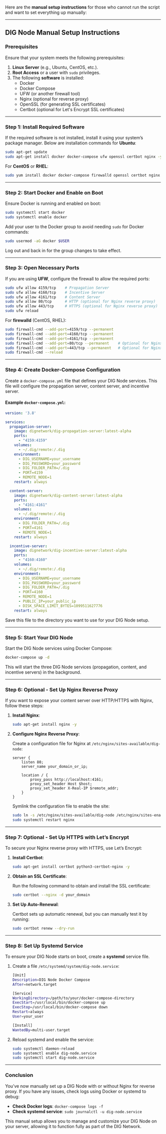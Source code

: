 Here are the **manual setup instructions** for those who cannot run the script and want to set everything up manually:

---

## **DIG Node Manual Setup Instructions**

### **Prerequisites**

Ensure that your system meets the following prerequisites:
1. **Linux Server** (e.g., Ubuntu, CentOS, etc.).
2. **Root Access** or a user with `sudo` privileges.
3. The following **software** is installed:
   - Docker
   - Docker Compose
   - UFW (or another firewall tool)
   - Nginx (optional for reverse proxy)
   - OpenSSL (for generating SSL certificates)
   - Certbot (optional for Let's Encrypt SSL certificates)

---

### **Step 1: Install Required Software**

If the required software is not installed, install it using your system’s package manager. Below are installation commands for **Ubuntu**:

```bash
sudo apt-get update
sudo apt-get install docker docker-compose ufw openssl certbot nginx -y
```

For **CentOS** or **RHEL**:

```bash
sudo yum install docker docker-compose firewalld openssl certbot nginx -y
```

---

### **Step 2: Start Docker and Enable on Boot**

Ensure Docker is running and enabled on boot:

```bash
sudo systemctl start docker
sudo systemctl enable docker
```

Add your user to the Docker group to avoid needing `sudo` for Docker commands:

```bash
sudo usermod -aG docker $USER
```

Log out and back in for the group changes to take effect.

---

### **Step 3: Open Necessary Ports**

If you are using **UFW**, configure the firewall to allow the required ports:

```bash
sudo ufw allow 4159/tcp    # Propagation Server
sudo ufw allow 4160/tcp    # Incentive Server
sudo ufw allow 4161/tcp    # Content Server
sudo ufw allow 80/tcp      # HTTP (optional for Nginx reverse proxy)
sudo ufw allow 443/tcp     # HTTPS (optional for Nginx reverse proxy)
sudo ufw reload
```

For **firewalld** (CentOS, RHEL):

```bash
sudo firewall-cmd --add-port=4159/tcp --permanent
sudo firewall-cmd --add-port=4160/tcp --permanent
sudo firewall-cmd --add-port=4161/tcp --permanent
sudo firewall-cmd --add-port=80/tcp --permanent    # Optional for Nginx
sudo firewall-cmd --add-port=443/tcp --permanent   # Optional for Nginx
sudo firewall-cmd --reload
```

---

### **Step 4: Create Docker-Compose Configuration**

Create a `docker-compose.yml` file that defines your DIG Node services. This file will configure the propagation server, content server, and incentive server.

#### Example `docker-compose.yml`:

```yaml
version: '3.8'

services:
  propagation-server:
    image: dignetwork/dig-propagation-server:latest-alpha
    ports:
      - "4159:4159"
    volumes:
      - ~/.dig/remote:/.dig
    environment:
      - DIG_USERNAME=your_username
      - DIG_PASSWORD=your_password
      - DIG_FOLDER_PATH=/.dig
      - PORT=4159
      - REMOTE_NODE=1
    restart: always

  content-server:
    image: dignetwork/dig-content-server:latest-alpha
    ports:
      - "4161:4161"
    volumes:
      - ~/.dig/remote:/.dig
    environment:
      - DIG_FOLDER_PATH=/.dig
      - PORT=4161
      - REMOTE_NODE=1
    restart: always

  incentive-server:
    image: dignetwork/dig-incentive-server:latest-alpha
    ports:
      - "4160:4160"
    volumes:
      - ~/.dig/remote:/.dig
    environment:
      - DIG_USERNAME=your_username
      - DIG_PASSWORD=your_password
      - DIG_FOLDER_PATH=/.dig
      - PORT=4160
      - REMOTE_NODE=1
      - PUBLIC_IP=your_public_ip
      - DISK_SPACE_LIMIT_BYTES=1099511627776
    restart: always
```

Save this file to the directory you want to use for your DIG Node setup.

---

### **Step 5: Start Your DIG Node**

Start the DIG Node services using Docker Compose:

```bash
docker-compose up -d
```

This will start the three DIG Node services (propagation, content, and incentive servers) in the background.

---

### **Step 6: Optional - Set Up Nginx Reverse Proxy**

If you want to expose your content server over HTTP/HTTPS with Nginx, follow these steps:

1. **Install Nginx**:

   ```bash
   sudo apt-get install nginx -y
   ```

2. **Configure Nginx Reverse Proxy**:

   Create a configuration file for Nginx at `/etc/nginx/sites-available/dig-node`:

   ```nginx
   server {
       listen 80;
       server_name your_domain_or_ip;

       location / {
           proxy_pass http://localhost:4161;
           proxy_set_header Host $host;
           proxy_set_header X-Real-IP $remote_addr;
       }
   }
   ```

   Symlink the configuration file to enable the site:

   ```bash
   sudo ln -s /etc/nginx/sites-available/dig-node /etc/nginx/sites-enabled/
   sudo systemctl restart nginx
   ```

---

### **Step 7: Optional - Set Up HTTPS with Let’s Encrypt**

To secure your Nginx reverse proxy with HTTPS, use Let’s Encrypt:

1. **Install Certbot**:

   ```bash
   sudo apt-get install certbot python3-certbot-nginx -y
   ```

2. **Obtain an SSL Certificate**:

   Run the following command to obtain and install the SSL certificate:

   ```bash
   sudo certbot --nginx -d your_domain
   ```

3. **Set Up Auto-Renewal**:

   Certbot sets up automatic renewal, but you can manually test it by running:

   ```bash
   sudo certbot renew --dry-run
   ```

---

### **Step 8: Set Up Systemd Service**

To ensure your DIG Node starts on boot, create a **systemd** service file.

1. Create a file `/etc/systemd/system/dig-node.service`:

   ```bash
   [Unit]
   Description=DIG Node Docker Compose
   After=network.target

   [Service]
   WorkingDirectory=/path/to/your/docker-compose-directory
   ExecStart=/usr/local/bin/docker-compose up
   ExecStop=/usr/local/bin/docker-compose down
   Restart=always
   User=your_user

   [Install]
   WantedBy=multi-user.target
   ```

2. Reload systemd and enable the service:

   ```bash
   sudo systemctl daemon-reload
   sudo systemctl enable dig-node.service
   sudo systemctl start dig-node.service
   ```

---

### **Conclusion**

You’ve now manually set up a DIG Node with or without Nginx for reverse proxy. If you have any issues, check logs using Docker or systemd to debug:

- **Check Docker logs**: `docker-compose logs -f`
- **Check systemd service**: `sudo journalctl -u dig-node.service`

This manual setup allows you to manage and customize your DIG Node on your server, allowing it to function fully as part of the DIG Network.